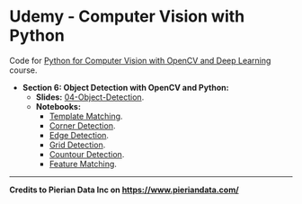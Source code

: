 # Udemy - Computer Vision with Python

Code for [Python for Computer Vision with OpenCV and Deep Learning](https://www.udemy.com/python-for-computer-vision-with-opencv-and-deep-learning/) course.

* **Section 6: Object Detection with OpenCV and Python:**
  * **Slides:** [04-Object-Detection](slides/04-Object-Detection.pptx).
  * **Notebooks:**
    * [Template Matching](notebooks/06-object-detection/00-template_matching.ipynb).
    * [Corner Detection](notebooks/06-object-detection/01-corner_detection.ipynb).
    * [Edge Detection](notebooks/06-object-detection/02-edge_detection.ipynb).
    * [Grid Detection](notebooks/06-object-detection/03-grid_detection.ipynb).
    * [Countour Detection](notebooks/06-object-detection/04-contour_detection.ipynb).
    * [Feature Matching](notebooks/06-object-detection/05-feature_matching.ipynb).

---

**Credits to Pierian Data Inc on <https://www.pieriandata.com/>**